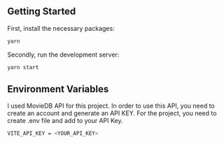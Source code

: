 ## Getting Started

First, install the necessary packages:

```bash
yarn
```

Secondly, run the development server:

```bash
yarn start
```

## Environment Variables

I used MovieDB API for this project. In order to use this API, you need to create an account and generate an API KEY. For the project, you need to create .env file and add to your API Key.

```bash
VITE_API_KEY = <YOUR_API_KEY>
```
